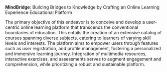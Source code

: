 **MindBridge**: Building Bridges to Knowledge by Crafting an Online Learning Experience
Educational Platform

The primary objective of this endeavor is to conceive and develop a user-centric online learning
platform that transcends the conventional boundaries of education. This entails the creation of an
extensive catalog of courses spanning diverse subjects, catering to learners of varying skill levels
and interests. The platform aims to empower users through features such as user registration, and
profile management, fostering a personalized and immersive learning journey. Integration of
multimedia resources, interactive exercises, and assessments serves to augment engagement and
comprehension, while prioritizing a robust and sustainable platform.
